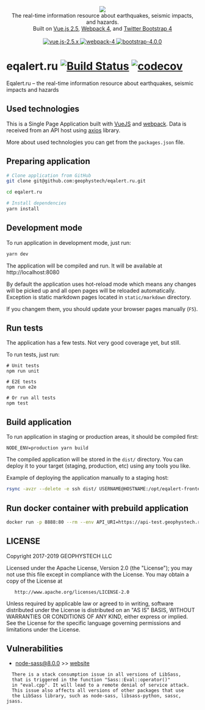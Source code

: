 <p align="center">
<a href="https://eqalert.ru">
    <img src="https://raw.githubusercontent.com/geophystech/eqalert.ru/master/src/assets/img/logos/eqalert.png">
</a>

<br>
The real-time information resource about earthquakes, seismic impacts, and hazards.
<br>
Built on <a href="https://vuejs.org">Vue.js 2.5</a>, <a href="https://webpack.js.org">Webpack 4</a>, and <a href="https://getbootstrap.com/docs/4.0">Twitter Bootstrap 4</a>
<br>
<br>

<a href="https://vuejs.org">
    <img alt="vue.js-2.5.x" src="https://img.shields.io/badge/vue.js-2.5-337ab7.svg?style=flat-square">
</a>

<a href="https://getbootstrap.com/docs/4.0">
    <img alt="webpack-4" src="https://img.shields.io/badge/webpack-4-337ab7.svg?style=flat-square">
</a>

<a href="https://getbootstrap.com/docs/4.0">
    <img alt="bootstrap-4.0.0" src="https://img.shields.io/badge/bootstrap-4-337ab7.svg?style=flat-square">
</a>

<br>

</p>


# eqalert.ru [![Build Status](https://travis-ci.org/geophystech/eqalert.ru.svg?branch=master)](https://travis-ci.org/geophystech/eqalert.ru) [![codecov](https://codecov.io/gh/geophystech/eqalert.ru/branch/master/graph/badge.svg)](https://codecov.io/gh/geophystech/eqalert.ru/)

Eqalert.ru – the real-time information resource about earthquakes, seismic impacts and hazards

## Used technologies

This is a Single Page Application built with [VueJS](https://vuejs.org/) and [webpack](https://webpack.js.org/).
Data is received from an API host using [axios](https://github.com/axios/axios) library.

More about used technologies you can get from the `packages.json` file.

## Preparing application

```bash
# Clone application from GitHub
git clone git@github.com:geophystech/eqalert.ru.git

cd eqalert.ru

# Install dependencies
yarn install
```


## Development mode

To run application in development mode, just run:

``` bash
yarn dev
```

The application will be compiled and run.
It will be available at http://localhost:8080

By default the application uses hot-reload mode which means any changes will be picked up and all open pages will be reloaded automatically.
Exception is static markdown pages located in `static/markdown` directory.

If you changem them, you should update your browser pages manually (`F5`).

## Run tests

The application has a few tests. Not very good coverage yet, but still.

To run tests, just run:

```
# Unit tests
npm run unit

# E2E tests
npm run e2e

# Or run all tests
npm test
```

## Build application

To run application in staging or production areas, it should be compiled first:

```
NODE_ENV=production yarn build
```

The compiled application will be stored in the `dist/` directory.
You can deploy it to your target (staging, production, etc) using any tools you like.

Example of deploying the application manually to a staging host:

```bash
rsync -avzr --delete -e ssh dist/ USERNAME@HOSTNAME:/opt/eqalert-frontend-test
```

## Run docker container with prebuild application

```bash
docker run -p 8888:80 --rm --env API_URI=https://api-test.geophystech.ru/api --env AUTH_URI=https://oauth-client-test.geophystech.ru harbor.ju0.ru/geophystech/eqalert-front
```

## LICENSE

   Copyright 2017-2019 GEOPHYSTECH LLC

   Licensed under the Apache License, Version 2.0 (the "License");
   you may not use this file except in compliance with the License.
   You may obtain a copy of the License at

       http://www.apache.org/licenses/LICENSE-2.0

   Unless required by applicable law or agreed to in writing, software
   distributed under the License is distributed on an "AS IS" BASIS,
   WITHOUT WARRANTIES OR CONDITIONS OF ANY KIND, either express or implied.
   See the License for the specific language governing permissions and
   limitations under the License.


## Vulnerabilities

  - node-sass@8.0.0 >> [website](https://devhub.checkmarx.com/cve-details/CVE-2017-12964/?utm_source=jetbrains&utm_medium=referral&utm_campaign=pycharm&utm_term=python)
  ```
    There is a stack consumption issue in all versions of LibSass,
    that is triggered in the function "Sass::Eval::operator()"
    in "eval.cpp". It will lead to a remote denial of service attack.
    This issue also affects all versions of other packages that use
    the LibSass library, such as node-sass, libsass-python, sassc, jsass.
  ```
